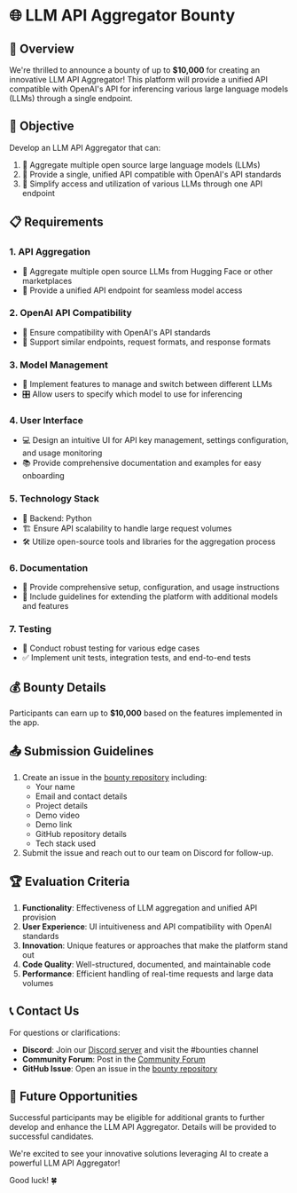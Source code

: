 # 🌐 LLM API Aggregator Bounty

## 🌟 Overview

We're thrilled to announce a bounty of up to **$10,000** for creating an innovative LLM API Aggregator! This platform will provide a unified API compatible with OpenAI's API for inferencing various large language models (LLMs) through a single endpoint.

## 🎯 Objective

Develop an LLM API Aggregator that can:

1. 🔗 Aggregate multiple open source large language models (LLMs)
2. 🔌 Provide a single, unified API compatible with OpenAI's API standards
3. 🚀 Simplify access and utilization of various LLMs through one API endpoint

## 📋 Requirements

### 1. API Aggregation
- 🧩 Aggregate multiple open source LLMs from Hugging Face or other marketplaces
- 🔗 Provide a unified API endpoint for seamless model access

### 2. OpenAI API Compatibility
- 🔄 Ensure compatibility with OpenAI's API standards
- 📡 Support similar endpoints, request formats, and response formats

### 3. Model Management
- 🔀 Implement features to manage and switch between different LLMs
- 🎛️ Allow users to specify which model to use for inferencing

### 4. User Interface
- 💻 Design an intuitive UI for API key management, settings configuration, and usage monitoring
- 📚 Provide comprehensive documentation and examples for easy onboarding

### 5. Technology Stack
- 🐍 Backend: Python
- 🏗️ Ensure API scalability to handle large request volumes
- 🛠️ Utilize open-source tools and libraries for the aggregation process

### 6. Documentation
- 📘 Provide comprehensive setup, configuration, and usage instructions
- 📝 Include guidelines for extending the platform with additional models and features

### 7. Testing
- 🧪 Conduct robust testing for various edge cases
- ✅ Implement unit tests, integration tests, and end-to-end tests

## 💰 Bounty Details

Participants can earn up to **$10,000** based on the features implemented in the app.

## 📤 Submission Guidelines

1. Create an issue in the [bounty repository](https://github.com/spheronfdn/spheron-bounties) including:
   - Your name
   - Email and contact details
   - Project details
   - Demo video
   - Demo link
   - GitHub repository details
   - Tech stack used
2. Submit the issue and reach out to our team on Discord for follow-up.

## 🏆 Evaluation Criteria

1. **Functionality**: Effectiveness of LLM aggregation and unified API provision
2. **User Experience**: UI intuitiveness and API compatibility with OpenAI standards
3. **Innovation**: Unique features or approaches that make the platform stand out
4. **Code Quality**: Well-structured, documented, and maintainable code
5. **Performance**: Efficient handling of real-time requests and large data volumes

## 📞 Contact Us

For questions or clarifications:

- **Discord**: Join our [Discord server](https://sphn.wiki/discord) and visit the #bounties channel
- **Community Forum**: Post in the [Community Forum](https://community.spheron.network/)
- **GitHub Issue**: Open an issue in the [bounty repository](https://github.com/spheronfdn/spheron-bounties/issues)

## 🚀 Future Opportunities

Successful participants may be eligible for additional grants to further develop and enhance the LLM API Aggregator. Details will be provided to successful candidates.

We're excited to see your innovative solutions leveraging AI to create a powerful LLM API Aggregator! 

Good luck! 🍀